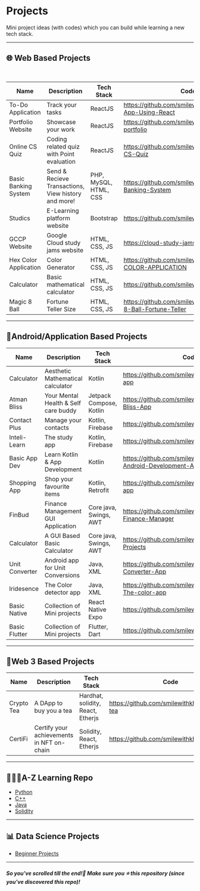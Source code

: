 # Projects
Mini project ideas (with codes) which you can build while learning a new tech stack.

<hr>

<h2>🌐 Web Based Projects</h2>
<br>

| Name               | Description | Tech Stack | Code  |
| ---                |     ---     |      ---   | ---   |
| To-Do Application | Track your tasks | ReactJS | https://github.com/smilewithkhushi/To-Do-App-Using-React |
| Portfolio Website | Showcase your work | ReactJS | https://github.com/smilewithkhushi/sample-portfolio |
| Online CS Quiz | Coding related quiz with Point evaluation | ReactJS| https://github.com/smilewithkhushi/Online-CS-Quiz |
| Basic Banking System | Send & Recieve Transactions, View history and more! | PHP, MySQL, HTML, CSS | https://github.com/smilewithkhushi/Basic-Banking-System |
| Studics | E-Learning platform website | Bootstrap |https://github.com/smilewithkhushi/studics |
| GCCP Website | Google Cloud study jams website | HTML, CSS, JS | https://cloud-study-jams-2023.vercel.app/ |
| Hex Color Application | Color Generator | HTML, CSS, JS | https://github.com/smilewithkhushi/HEX-COLOR-APPLICATION |
| Calculator | Basic mathematical calculator | HTML, CSS, JS | https://github.com/smilewithkhushi/Calculator |
| Magic 8 Ball | Fortune Teller Size | HTML, CSS, JS | https://github.com/smilewithkhushi/Magic-8-Ball-Fortune-Teller |

<hr>
<h2>📱Android/Application Based Projects</h2>

| Name               | Description | Tech Stack | Code  |
| ---                |     ---     |      ---   | ---   |
| Calculator | Aesthetic Mathematical calculator | Kotlin | https://github.com/smilewithkhushi/calculator-app |
| Atman Bliss | Your Mental Health & Self care buddy | Jetpack Compose, Kotlin |https://github.com/smilewithkhushi/Atman-Bliss-App |
| Contact Plus | Manage your contacts | Kotlin, Firebase | https://github.com/smilewithkhushi/ContactPlus |
| Inteli-Learn | The study app | Kotlin, Firebase | https://github.com/smilewithkhushi/IntelliLearn | 
| Basic App Dev | Learn Kotlin & App Development | Kotlin | https://github.com/smilewithkhushi/Learn-Android-Development-App |
| Shopping App | Shop your favourite items | Kotlin, Retrofit | https://github.com/smilewithkhushi/shopping-app |
| FinBud | Finance Management GUI Application | Core java, Swings, AWT | https://github.com/smilewithkhushi/FinBud-Finance-Manager |
| Calculator | A GUI Based Basic Calculator | Core java, Swings, AWT |https://github.com/smilewithkhushi/Java-Projects |
| Unit Converter | Android app for Unit Conversions | Java, XML | https://github.com/smilewithkhushi/Unit-Converter-App | 
| Iridesence | The Color detector app | Java, XML | https://github.com/smilewithkhushi/Iridesence-The-color-app |
| Basic Native | Collection of Mini projects | React Native Expo | https://github.com/smilewithkhushi/BasicNative |
| Basic Flutter | Collection of Mini projects | Flutter, Dart | https://github.com/smilewithkhushi/BasicFlutter |

<hr>
<h2>🖤Web 3 Based Projects</h2>

| Name               | Description | Tech Stack | Code  |
| ---                |     ---     |      ---   | ---   |
| Crypto Tea | A DApp to buy you a tea | Hardhat, solidity, React, Etherjs | https://github.com/smilewithkhushi/crypto-tea |
| CertiFi | Certify your achievements in NFT on-chain | Solidity, React, Etherjs | https://github.com/smilewithkhushi/CertiFi |

<hr>
<h2>👩🏻‍🏫A-Z Learning Repo</h2>
<ul>
  <li><a href="https://github.com/smilewithkhushi/Everything-with-Python">Python</a></li>
  <li><a href="https://github.com/smilewithkhushi/Everything-with-CPP">C++</a></li>
  <li><a href="https://github.com/smilewithkhushi/Everything-with-Java">Java</a></li>
  <li><a href="htps://github.com/smilewithkhushi/solidity-basics">Solidity </a></li>
</ul>
<hr>
<h2>📊 Data Science Projects</h2>
<ul>
  <li><a href="https://github.com/smilewithkhushi/Data-Science-Projects">Beginner Projects</a></li>
</ul>
<hr>
<h5> So you've scrolled till the end!👀 Make sure you ⭐ this repository (since you've discovered this repo)!</h5>
<h6>  </h6>
